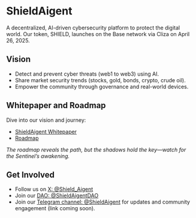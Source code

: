 # ShieldAigent

A decentralized, AI-driven cybersecurity platform to protect the digital world. Our token, SHIELD, launches on the Base network via Cliza on April 26, 2025.

## Vision
- Detect and prevent cyber threats (web1 to web3) using AI.
- Share market security trends (stocks, gold, bonds, crypto, crude oil).
- Empower the community through governance and real-world devices.

## Whitepaper and Roadmap
Dive into our vision and journey:
- [ShieldAigent Whitepaper](docs/ShieldAigent_Whitepaper.md)
- [Roadmap](docs/ROADMAP.md)

*The roadmap reveals the path, but the shadows hold the key—watch for the Sentinel’s awakening.*

## Get Involved
- Follow us on [X: @Shield_Aigent](https://x.com/Shield_Aigent)
- Join our [DAO: @ShieldAigentDAO](https://x.com/ShieldAigentDAO)
- Join our [Telegram channel: @ShieldAigent](https://t.me/ShieldAigent) for updates and community engagement (link coming soon).
